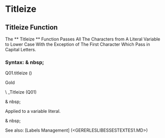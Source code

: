 # Titleize

## Titleize Function

The ** Titleize ** Function Passes All The Characters from A Literal Variable to Lower Case With the Exception of The First Character Which Pass in Capital Letters.

### Syntax: & nbsp;

Q01.titleize ()

Gold

\ _Titleize (Q01)

& nbsp;

Applied to a variable literal.

& nbsp;

See also: [Labels Management] (<GERERLESLIBESSESTEXTES1.MD>)